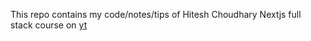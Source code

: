 This repo contains my  code/notes/tips of Hitesh Choudhary Nextjs full stack course on [yt](https://youtube.com/playlist?list=PLRAV69dS1uWR7KF-zV6YPYtKYEHENETyE)